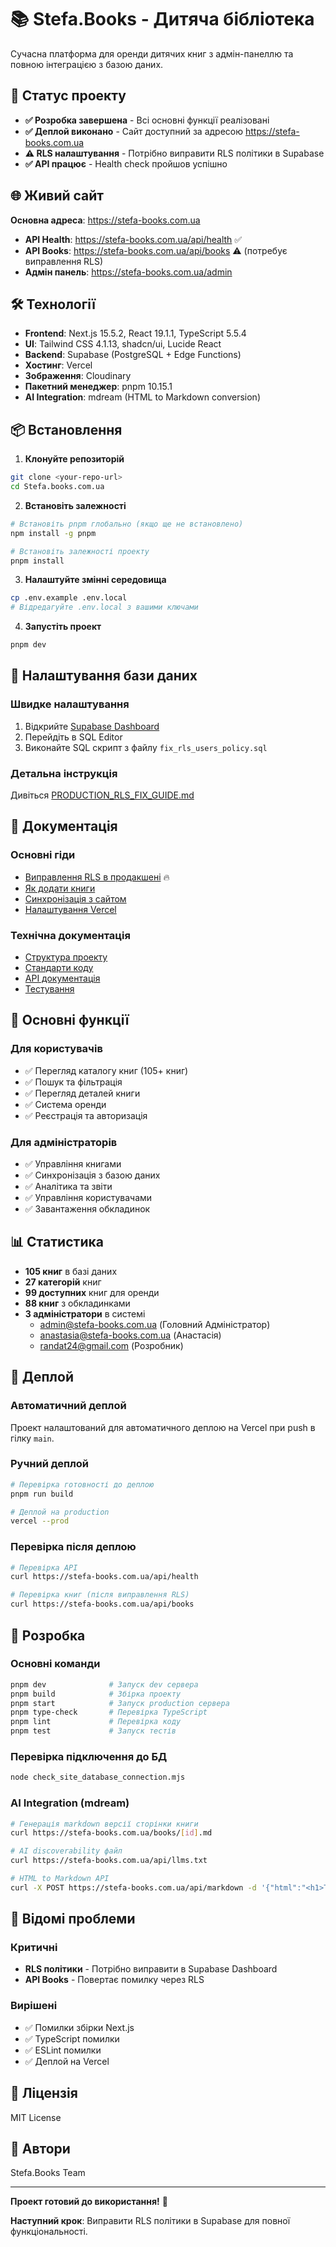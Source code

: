 # 📚 Stefa.Books - Дитяча бібліотека

Сучасна платформа для оренди дитячих книг з адмін-панеллю та повною інтеграцією з базою даних.

## 🚀 Статус проекту

- **✅ Розробка завершена** - Всі основні функції реалізовані
- **✅ Деплой виконано** - Сайт доступний за адресою https://stefa-books.com.ua
- **⚠️ RLS налаштування** - Потрібно виправити RLS політики в Supabase
- **✅ API працює** - Health check пройшов успішно

## 🌐 Живий сайт

**Основна адреса**: https://stefa-books.com.ua

- **API Health**: https://stefa-books.com.ua/api/health ✅
- **API Books**: https://stefa-books.com.ua/api/books ⚠️ (потребує виправлення RLS)
- **Адмін панель**: https://stefa-books.com.ua/admin

## 🛠 Технології

- **Frontend**: Next.js 15.5.2, React 19.1.1, TypeScript 5.5.4
- **UI**: Tailwind CSS 4.1.13, shadcn/ui, Lucide React
- **Backend**: Supabase (PostgreSQL + Edge Functions)
- **Хостинг**: Vercel
- **Зображення**: Cloudinary
- **Пакетний менеджер**: pnpm 10.15.1
- **AI Integration**: mdream (HTML to Markdown conversion)

## 📦 Встановлення

1. **Клонуйте репозиторій**
```bash
git clone <your-repo-url>
cd Stefa.books.com.ua
```

2. **Встановіть залежності**
```bash
# Встановіть pnpm глобально (якщо ще не встановлено)
npm install -g pnpm

# Встановіть залежності проекту
pnpm install
```

3. **Налаштуйте змінні середовища**
```bash
cp .env.example .env.local
# Відредагуйте .env.local з вашими ключами
```

4. **Запустіть проект**
```bash
pnpm dev
```

## 🔧 Налаштування бази даних

### Швидке налаштування
1. Відкрийте [Supabase Dashboard](https://supabase.com/dashboard)
2. Перейдіть в SQL Editor
3. Виконайте SQL скрипт з файлу `fix_rls_users_policy.sql`

### Детальна інструкція
Дивіться [PRODUCTION_RLS_FIX_GUIDE.md](./PRODUCTION_RLS_FIX_GUIDE.md)

## 📖 Документація

### Основні гіди
- [Виправлення RLS в продакшені](./PRODUCTION_RLS_FIX_GUIDE.md) 🔥
- [Як додати книги](./HOW_TO_ADD_BOOKS.md)
- [Синхронізація з сайтом](./SYNC_BOOKS_TO_SITE.md)
- [Налаштування Vercel](./VERCEL_DOCUMENTATION_REPORT.md)

### Технічна документація
- [Структура проекту](./PROJECT_STRUCTURE.md)
- [Стандарти коду](./docs/development/CODING_STANDARDS.md)
- [API документація](./docs/API.md)
- [Тестування](./TESTING_INSTRUCTIONS.md)

## 🎯 Основні функції

### Для користувачів
- ✅ Перегляд каталогу книг (105+ книг)
- ✅ Пошук та фільтрація
- ✅ Перегляд деталей книги
- ✅ Система оренди
- ✅ Реєстрація та авторизація

### Для адміністраторів
- ✅ Управління книгами
- ✅ Синхронізація з базою даних
- ✅ Аналітика та звіти
- ✅ Управління користувачами
- ✅ Завантаження обкладинок

## 📊 Статистика

- **105 книг** в базі даних
- **27 категорій** книг
- **99 доступних** книг для оренди
- **88 книг** з обкладинками
- **3 адміністратори** в системі
  - admin@stefa-books.com.ua (Головний Адміністратор)
  - anastasia@stefa-books.com.ua (Анастасія)
  - randat24@gmail.com (Розробник)

## 🚀 Деплой

### Автоматичний деплой
Проект налаштований для автоматичного деплою на Vercel при push в гілку `main`.

### Ручний деплой
```bash
# Перевірка готовності до деплою
pnpm run build

# Деплой на production
vercel --prod
```

### Перевірка після деплою
```bash
# Перевірка API
curl https://stefa-books.com.ua/api/health

# Перевірка книг (після виправлення RLS)
curl https://stefa-books.com.ua/api/books
```

## 🔧 Розробка

### Основні команди
```bash
pnpm dev              # Запуск dev сервера
pnpm build            # Збірка проекту
pnpm start            # Запуск production сервера
pnpm type-check       # Перевірка TypeScript
pnpm lint             # Перевірка коду
pnpm test             # Запуск тестів
```

### Перевірка підключення до БД
```bash
node check_site_database_connection.mjs
```

### AI Integration (mdream)
```bash
# Генерація markdown версії сторінки книги
curl https://stefa-books.com.ua/books/[id].md

# AI discoverability файл
curl https://stefa-books.com.ua/api/llms.txt

# HTML to Markdown API
curl -X POST https://stefa-books.com.ua/api/markdown -d '{"html":"<h1>Test</h1>"}'
```

## 🐛 Відомі проблеми

### Критичні
- **RLS політики** - Потрібно виправити в Supabase Dashboard
- **API Books** - Повертає помилку через RLS

### Вирішені
- ✅ Помилки збірки Next.js
- ✅ TypeScript помилки
- ✅ ESLint помилки
- ✅ Деплой на Vercel

## 📝 Ліцензія

MIT License

## 👥 Автори

Stefa.Books Team

---

**Проект готовий до використання!** 🎉

**Наступний крок**: Виправити RLS політики в Supabase для повної функціональності.